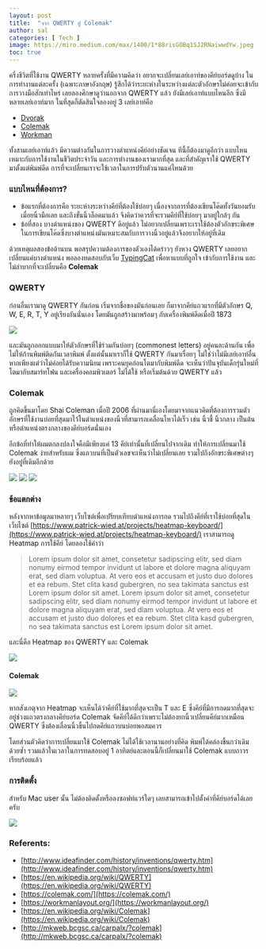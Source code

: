 ```yaml
---
layout: post
title:  "จาก QWERTY สู่ Colemak"
author: sal
categories: [ Tech ]
image: https://miro.medium.com/max/1400/1*88risGOBq1SJ2RNaiwwdYw.jpeg
toc: true
---
```


ครึ่งชีวิตที่ใช้งาน QWERTY หลายครั้งที่มีความคิดว่า อยากจะเปลี่ยนเลย์เอาท์ของคีย์บอร์ดดูบ้าง ในการทำงานแต่ละครั้ง (เฉพาะภาษาอังกฤษ) รู้สึกได้ว่าระยะห่างในระหว่างแต่ละตัวอักษรไม่ค่อยจะเข้ากับการวางมือสักเท่าไหร่ เลยลองศึกษาดูว่านอกจาก QWERTY แล้ว ยังมีเลย์เอาท์แบบไหนอีก ซึ่งมีหลายเลย์เอาท์มาก ในที่สุดก็ตัดสินใจลองอยู่ 3 เลย์เอาท์คือ

- [Dvorak](https://en.wikipedia.org/wiki/Dvorak_Simplified_Keyboard)
- [Colemak](https://colemak.com/)
- [Workman](https://workmanlayout.org/)

ทั้งสามเลย์เอาท์แล้ว มีความต่างกันในการวางตำแหน่งคีย์อย่างชัดเจน ทีนี้ก็ต้องมาดูอีกว่า แบบไหนเหมาะกับการใช้งานในชีวิตประจำวัน และการทำงานของเรามากที่สุด และที่สำคัญเราใช้ QWERTY มาตั้งแต่พิมพ์ดีด การที่จะเปลี่ยนเราจะใช้เวลาในการปรับตัวนานแค่ไหนด้วย

### แบบไหนที่ต้องการ?

- ข้อแรกที่ต้องการคือ ระยะห่างระหว่างคีย์ที่ต้องใช้บ่อยๆ เนื่องจากการที่ต้องเขียนโค๊ดทั้งวันยอมรับเมื่อยนิ้วมือเลย และถึงขั้นนิ้วล็อคมาแล้ว จึงคิดว่าควรที่จะรวมคีย์ที่ใช้บ่อยๆ มาอยู่ใกล้ๆ กัน
- ข้อที่สอง บางตำแหน่งของ QWERTY ดีอยู่แล้ว ไม่อยากเปลี่ยนเพราะเราใช้ต้องตัวอักขระพิเศษในการเขียนโค๊ดซึ่งบางตำแหน่งมันเหมาะสมกับการวางนิ้วอยู่แล้วจึงอยากให้อยู่ที่เดิม

ด้วยเหตุผลสองข้อด้านบน พอสรุปความต้องการของตัวเองได้คร่าวๆ ยังหวง QWERTY เลยอยากเปลี่ยนแค่บางตำแหน่ง พอลองทดสอบกับเว็บ [TypingCat](https://thetypingcat.com/) เพื่อหาแบบที่ถูกใจ เข้ากับการใช้งาน และไม่ลำบากที่จะเปลี่ยนคือ **Colemak**

### QWERTY

ก่อนอื่นเรามาดู QWERTY กันก่อน เริ่มจากชื่อของมันก่อนเลย ก็มาจากคีย์แถวแรกที่มีตัวอักษร Q, W, E, R, T, Y อยู่เรียงกันนั่นเอง โดยมันถูกสร้างมาพร้อมๆ กับเครื่องพิมพ์ดีดเมื่อปี 1873

<img src="https://miro.medium.com/max/1200/1*hN9_CJtLG61EwqDOQvywsA.jpeg">

และมันถูกออกแบบมาให้ตัวอักษรที่ใช้ร่วมกันบ่อยๆ (commonest letters) อยู่คนละด้านกัน เพื่อไม่ให้ก้านพิมพ์ติดกันเวลาพิมพ์ ตั้งแต่นั้นมาเราก็ใช้ QWERTY กันมาเรื่อยๆ ไม่ใช่ว่าไม่มีเลย์เอาท์อื่น หากเพียงแต่ว่าไม่ค่อยได้รับความนิยม เพราะคนยุคก่อนโตมากับพิมพ์ดีด จะเห็นว่าปันจุบันเด็กรุ่นใหม่ที่โตมากับสมาร์ทโฟน และเครื่องคอมพิวเตอร์ ไม่ได้ใช้ หรือเริ่มต้นด้วย QWERTY แล้ว

### Colemak

ถูกคิดขึ้นมาโดย Shai Coleman เมื่อปี 2006 ที่ผ่านมานี่เองโดยมาจากแนวคิดที่ต้องการรวมตัวอักษรที่ใช้งานบ่อยที่สุดมาไว้ในตำแหน่งของนิ้วที่สามารถเคลื่อนไหวได้เร็ว เช่น นิ้วชี้ นิ้วกลาง เป็นต้น หรือตำแหน่งตรงกลางของคีย์บอร์ดนั่นเอง

อีกข้อที่ทำให้ผมตกลงปลงใจคือมีเพียงแค่ 13 คีย์เท่านั้นที่เปลี่ยนไปจากเดิม ทำให้การเปลี่ยนมาใช้ Colemak ง่ายสำหรับผม ซึ่งแถวบนที่เป็นตัวเลขจะเห็นว่าไม่เปลี่ยนเลย รวมไปถึงอักขระพิเศษต่างๆ ยังอยู่ที่เดิมอีกด้วย

<img src="https://miro.medium.com/max/1384/1*hJF-jvFhnQX7LfluLrvGFQ.png">

<img src="https://miro.medium.com/max/1400/1*o3c25XZ-Th_jy9FwyCiv2A.png">

<img src="https://miro.medium.com/max/828/1*oVRu4PFJHSVXmGD5wBQJuw.png">

### ข้อแตกต่าง
หลังจากหาข้อมูลมาหลายๆ เว็บไซต์เพื่อเปรียบเทียบตำแหน่งการกด รวมไปถึงคีย์ที่เราใช้บ่อยที่สุดในเว็บไซต์ [https://www.patrick-wied.at/projects/heatmap-keyboard/](https://www.patrick-wied.at/projects/heatmap-keyboard/) เราสามารถดู Heatmap การใช้คีย์ โดยลองใช้คำว่า

>Lorem ipsum dolor sit amet, consetetur sadipscing elitr, sed diam nonumy eirmod tempor invidunt ut labore et dolore magna aliquyam erat, sed diam voluptua. At vero eos et accusam et justo duo dolores et ea rebum. Stet clita kasd gubergren, no sea takimata sanctus est Lorem ipsum dolor sit amet. Lorem ipsum dolor sit amet, consetetur sadipscing elitr, sed diam nonumy eirmod tempor invidunt ut labore et dolore magna aliquyam erat, sed diam voluptua. At vero eos et accusam et justo duo dolores et ea rebum. Stet clita kasd gubergren, no sea takimata sanctus est Lorem ipsum dolor sit amet.

และนี่คือ Heatmap ของ QWERTY และ Colemak

<img src="https://miro.medium.com/max/1400/1*AEFZ1QUpcgskk0GxwHE6JA.png">

#### Colemak

<img src="https://miro.medium.com/max/1400/1*twENOqkeHrH3mh7l_kCYRQ.png">

หากสังเกตุจาก Heatmap จะเห็นได้ว่าคีย์ที่ใช้มากที่สุดจะเป็น T และ E ซึ่งคีย์ที่มีการกดมากที่สุดจะอยู่ช่วงแถวตรงกลางคีย์บอร์ด Colemak จัดคีย์ได้ดีกว่าเพราะไม่ต้องยกนิ้วเปลี่ยนคีย์มากเหมือน QWERTY ซึ่งต้องเลื่อนนิ้วขึ้นไปกดคีย์แถวบนบ่อยพอสมควร

โดยส่วนตัวคิดว่าการเปลี่ยนมาใช้ Colemak ไม่ได้ใช้เวลานานอย่างที่คิด พิมพ์ได้คล่องขึ้นกว่าเดิมด้วยซ้ำ รวมแล้วในเวลาในการทดสอบอยู่ 1 อาทิตย์และตอนนี้ก็เปลี่ยนมาใช้ Colemak แบบถาวรเรียบร้อยแล้ว

### การติดตั้ง
สำหรับ Mac user นั้น ไม่ต้องติดตั้งหรือลงซอฟท์แวร์ใดๆ เลยสามารถเข้าไปตั้งค่าที่คีย์บอร์ดได้เลยครับ

<img src="https://miro.medium.com/max/1400/1*O1D_8Zfg7d4icm3g2wQIUQ.png">


### Referents:

- [http://www.ideafinder.com/history/inventions/qwerty.htm](http://www.ideafinder.com/history/inventions/qwerty.htm)
- [https://en.wikipedia.org/wiki/QWERTY](https://en.wikipedia.org/wiki/QWERTY)
- [https://colemak.com/](https://colemak.com/)
- [https://workmanlayout.org/](https://workmanlayout.org/)
- [https://en.wikipedia.org/wiki/Colemak](https://en.wikipedia.org/wiki/Colemak)
- [http://mkweb.bcgsc.ca/carpalx/?colemak](http://mkweb.bcgsc.ca/carpalx/?colemak)

